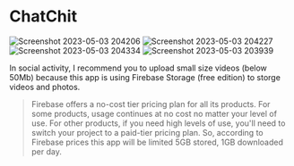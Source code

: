 # ChatChit
![Screenshot 2023-05-03 204206](https://user-images.githubusercontent.com/95926012/235934215-731e2897-883f-44d6-82ea-399bd0e6c6ee.png) ![Screenshot 2023-05-03 204227](https://user-images.githubusercontent.com/95926012/235934248-48f89f41-de4d-4f35-a2a9-d8ff3c91225a.png) ![Screenshot 2023-05-03 204334](https://user-images.githubusercontent.com/95926012/235934253-4e21efec-bbd3-441b-a1c7-3ae2a9214453.png)
![Screenshot 2023-05-03 203939](https://user-images.githubusercontent.com/95926012/235934258-1135263e-455d-4f2f-af04-091fbae0c2ca.png)

In social activity, I recommend you to upload small size videos (below 50Mb) because this app is using Firebase Storage (free edition) to storge videos and photos.
>Firebase offers a no-cost tier pricing plan for all its products.  For some products, usage continues at no cost no matter your level of use.  For other products, if you need high levels of use, you'll need to switch your project to a paid-tier pricing plan. 
So, according to Firebase prices this app will be limited 5GB stored, 1GB downloaded per day.
